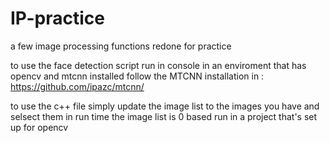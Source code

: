 # IP-practice
a few image processing functions redone for practice

to use the face detection script run in console in an enviroment that has opencv and mtcnn installed
follow the MTCNN installation in : https://github.com/ipazc/mtcnn/

to use the c++ file simply update the image list to the images you have and selsect them in run time the image list is 0 based 
run in a project that's set up for opencv 